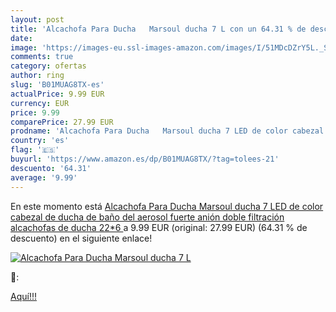 ```yaml
---
layout: post
title: 'Alcachofa Para Ducha   Marsoul ducha 7 L con un 64.31 % de descuento'
date: 
image: 'https://images-eu.ssl-images-amazon.com/images/I/51MDcDZrY5L._SL200_.jpg'
comments: true
category: ofertas
author: ring
slug: 'B01MUAG8TX-es'
actualPrice: 9.99 EUR
currency: EUR
price: 9.99
comparePrice: 27.99 EUR
prodname: 'Alcachofa Para Ducha   Marsoul ducha 7 LED de color cabezal de ducha de baño del aerosol fuerte anión doble filtración alcachofas de ducha  22*6 '
country: 'es'
flag: '🇪🇸'
buyurl: 'https://www.amazon.es/dp/B01MUAG8TX/?tag=tolees-21'
descuento: '64.31'
average: '9.99'
---
```


En este momento está [Alcachofa Para Ducha   Marsoul ducha 7 LED de color cabezal de ducha de baño del aerosol fuerte anión doble filtración alcachofas de ducha  22*6 ](https://www.amazon.es/dp/B01MUAG8TX/?tag=tolees-21) a 9.99 EUR (original: 27.99 EUR) (64.31 %  de descuento) en el siguiente enlace!

[![Alcachofa Para Ducha   Marsoul ducha 7 L](https://images-eu.ssl-images-amazon.com/images/I/51MDcDZrY5L._SL200_.jpg)](https://www.amazon.es/dp/B01MUAG8TX/?tag=tolees-21)

🔎:


[Aquí!!!](https://www.amazon.es/dp/B01MUAG8TX/?tag=tolees-21)
